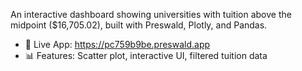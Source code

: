 An interactive dashboard showing universities with tuition above the midpoint ($16,705.02), built with Preswald, Plotly, and Pandas.

- 🔗 Live App: https://pc759b9be.preswald.app
- 📊 Features: Scatter plot, interactive UI, filtered tuition data
